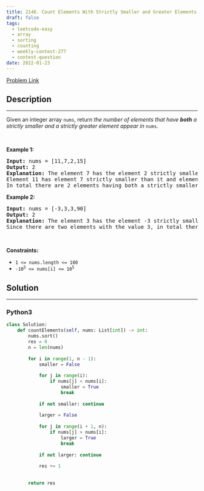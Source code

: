```yaml
---
title: 2148. Count Elements With Strictly Smaller and Greater Elements 
draft: false
tags: 
  - leetcode-easy
  - array
  - sorting
  - counting
  - weekly-contest-277
  - contest-question
date: 2022-01-23
---
```


[Problem Link](https://leetcode.com/problems/count-elements-with-strictly-smaller-and-greater-elements/)

## Description

---
<p>Given an integer array <code>nums</code>, return <em>the number of elements that have <strong>both</strong> a strictly smaller and a strictly greater element appear in </em><code>nums</code>.</p>

<p>&nbsp;</p>
<p><strong class="example">Example 1:</strong></p>

<pre>
<strong>Input:</strong> nums = [11,7,2,15]
<strong>Output:</strong> 2
<strong>Explanation:</strong> The element 7 has the element 2 strictly smaller than it and the element 11 strictly greater than it.
Element 11 has element 7 strictly smaller than it and element 15 strictly greater than it.
In total there are 2 elements having both a strictly smaller and a strictly greater element appear in <code>nums</code>.
</pre>

<p><strong class="example">Example 2:</strong></p>

<pre>
<strong>Input:</strong> nums = [-3,3,3,90]
<strong>Output:</strong> 2
<strong>Explanation:</strong> The element 3 has the element -3 strictly smaller than it and the element 90 strictly greater than it.
Since there are two elements with the value 3, in total there are 2 elements having both a strictly smaller and a strictly greater element appear in <code>nums</code>.
</pre>

<p>&nbsp;</p>
<p><strong>Constraints:</strong></p>

<ul>
	<li><code>1 &lt;= nums.length &lt;= 100</code></li>
	<li><code>-10<sup>5</sup> &lt;= nums[i] &lt;= 10<sup>5</sup></code></li>
</ul>


## Solution

---
### Python3
``` py title='count-elements-with-strictly-smaller-and-greater-elements'
class Solution:
    def countElements(self, nums: List[int]) -> int:
        nums.sort()
        res = 0
        n = len(nums)
        
        for i in range(1, n - 1):
            smaller = False
            
            for j in range(i):
                if nums[j] < nums[i]:
                    smaller = True
                    break
                    
            if not smaller: continue
                
            larger = False
            
            for j in range(i + 1, n):
                if nums[j] > nums[i]:
                    larger = True
                    break
            
            if not larger: continue
            
            res += 1
        
        
        return res
```

